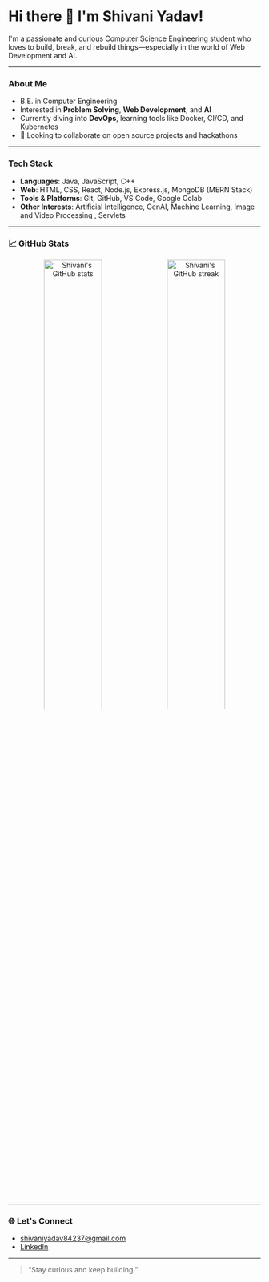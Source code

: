 # Hi there 👋 I'm Shivani Yadav!

I'm a passionate and curious Computer Science Engineering student who loves to build, break, and rebuild things—especially in the world of Web Development and AI. 

---

###  About Me

-  B.E. in Computer Engineering  
-  Interested in **Problem Solving**, **Web Development**, and **AI**
-  Currently diving into **DevOps**, learning tools like Docker, CI/CD, and Kubernetes
- 🤝 Looking to collaborate on open source projects and hackathons
  
---

###  Tech Stack

- **Languages**: Java, JavaScript, C++
- **Web**: HTML, CSS, React, Node.js, Express.js, MongoDB (MERN Stack)
- **Tools & Platforms**: Git, GitHub, VS Code, Google Colab
- **Other Interests**: Artificial Intelligence, GenAI, Machine Learning, Image and Video Processing , Servlets

---

### 📈 GitHub Stats

<p align="center">
  <img src="https://github-readme-stats.vercel.app/api?username=ShivaniYadav7&show_icons=true&theme=radical" alt="Shivani's GitHub stats" width="48%" />
  <img src="https://github-readme-streak-stats.herokuapp.com/?user=ShivaniYadav7&theme=radical" alt="Shivani's GitHub streak" width="48%" />
</p>

---

### 🌐 Let's Connect

-  [shivaniyadav84237@gmail.com](mailto:shivaniyadav84237@gmail.com)
-  [LinkedIn](https://www.linkedin.com/in/shivani-yadav-b99853259/)
---

> “Stay curious and keep building.”

